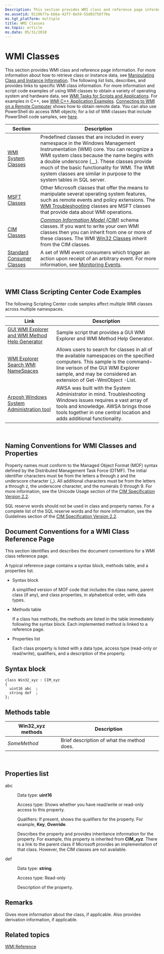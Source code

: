 ```yaml
---
Description: This section provides WMI class and reference page information.
ms.assetid: 0110677a-bbba-42f7-8e59-55d83758f70a
ms.tgt_platform: multiple
title: WMI Classes
ms.topic: article
ms.date: 05/31/2018
---
```


# WMI Classes

This section provides WMI class and reference page information. For more information about how to retrieve class or instance data, see [Manipulating Class and Instance Information](manipulating-class-and-instance-information.md). The following list lists, describes, and provides links to specific WMI class information. For more information and script code examples of using WMI classes to obtain a variety of operating system and hardware data, see [WMI Tasks for Scripts and Applications](wmi-tasks-for-scripts-and-applications.md). For examples in C++, see [WMI C++ Application Examples](wmi-c---application-examples.md). [Connecting to WMI on a Remote Computer](connecting-to-wmi-on-a-remote-computer.md) shows how to obtain remote data. You can also use PowerShell do access WMI objects; for a list of WMI classes that include PowerShell code samples, see [here](https://msdn.microsoft.com/library/tags-cloud.aspx?tag=powershell+code+wmi).



| Section                                                    | Description                                                                                                                                                                                                                                                                                                                                                  |
|------------------------------------------------------------|--------------------------------------------------------------------------------------------------------------------------------------------------------------------------------------------------------------------------------------------------------------------------------------------------------------------------------------------------------------|
| [WMI System Classes](wmi-system-classes.md)               | Predefined classes that are included in every namespace in the Windows Management Instrumentation (WMI) core. You can recognize a WMI system class because the name begins with a double underscore (\_\_). These classes provide much of the basic functionality for WMI. The WMI system classes are similar in purpose to the system tables in SQL server. |
| [MSFT Classes](msft-classes.md)                           | Other Microsoft classes that offer the means to manipulate several operating system features, such as remote events and policy extensions. The [WMI Troubleshooting](wmi-troubleshooting.md) classes are MSFT classes that provide data about WMI operations.                                                                                               |
| [CIM Classes](cimclas.md)                                 | [*Common Information Model (CIM)*](gloss-c.md) schema classes. If you want to write your own WMI classes then you can inherit from one or more of these classes. The WMI [Win32 Classes](/windows/desktop/CIMWin32Prov/win32-provider) inherit from the CIM classes.                                                                          |
| [Standard Consumer Classes](standard-consumer-classes.md) | A set of WMI event consumers which trigger an action upon receipt of an arbitrary event. For more information, see [Monitoring Events](monitoring-events.md).                                                                                                                                                                                               |



 

## WMI Class Scripting Center Code Examples

The following Scripting Center code samples affect multiple WMI classes across multiple namespaces.



| Link                                                                                                                                      | Description                                                                                                                                                                                                                          |
|-------------------------------------------------------------------------------------------------------------------------------------------|--------------------------------------------------------------------------------------------------------------------------------------------------------------------------------------------------------------------------------------|
| [GUI WMI Explorer and WMI Method Help Generator](https://Gallery.TechNet.Microsoft.Com/scriptcenter/89c759b7-20b4-49e8-98a8-3c8fbdb2dd69) | Sample script that provides a GUI WMI Explorer and WMI Method Help Generator.                                                                                                                                                        |
| [WMI Explorer Search WMI NameSpaces](https://Gallery.TechNet.Microsoft.Com/scriptcenter/WMI-Explorer-Search-WMI-cd87e309)                 | Allows users to search for classes in all of the available namespaces on the specified computers. This sample is the command-line verison of the GUI WMI Explorer sample, and may be considered an extension of Get-WmiObject -List. |
| [Arposh Windows System Administration tool](https://Gallery.TechNet.Microsoft.Com/scriptcenter/Arposh-Windows-System-a1beb102)            | AWSA was built with the System Administrator in mind. Troubleshooting Windows issues requires a vast array of tools and knowledge. AWSA brings those tools together in one central location and adds additional functionality.       |



 

## Naming Conventions for WMI Classes and Properties

Property names must conform to the Managed Object Format (MOF) syntax defined by the Distributed Management Task Force (DTMF). The initial identifier characters must be from the letters a through z and the underscore character (\_). All additional characters must be from the letters a through z, the underscore character, and the numerals 0 through 9. For more information, see the Unicode Usage section of the [CIM Specification Version 2.2](https://www.dmtf.org/standards/cim).

SQL reserve words should not be used in class and property names. For a complete list of the SQL reserve words and for more information, see the Guidelines section of the [CIM Specification Version 2.2](https://www.dmtf.org/standards/cim).

## Document Conventions for a WMI Class Reference Page

This section identifies and describes the document conventions for a WMI class reference page.

A typical reference page contains a syntax block, methods table, and a properties list.

-   Syntax block

    A simplified version of MOF code that includes the class name, parent class (if any), and class properties, in alphabetical order, with data types.

-   Methods table

    If a class has methods, the methods are listed in the table immediately following the syntax block. Each implemented method is linked to a reference page.

-   Properties list

    Each class property is listed with a data type, access type (read-only or read/write), qualifiers, and a description of the property.

## Syntax block

``` syntax
class Win32_xyz : CIM_xyz 
{
  uint16 abc  ;
  string def  ;
};
```

## Methods table



| Win32\_xyz methods | Description                                |
|--------------------|--------------------------------------------|
| *SomeMethod*       | Brief description of what the method does. |



 

## Properties list

<dl> <dt>

<span id="abc"></span><span id="ABC"></span>abc
</dt> <dd>

Data type: **uint16**

Access type: Shows whether you have read/write or read-only access to this property.

Qualifiers: If present, shows the qualifiers for the property. For example, **Key**, **Override**.

Describes the property and provides inheritance information for the property. For example, this property is inherited from **CIM\_*xyz***. There is a link to the parent class if Microsoft provides an implementation of that class. However, the CIM classes are not available.

</dd> <dt>

<span id="def"></span><span id="DEF"></span>def
</dt> <dd>

Data type: **string**

Access type: Read-only

Description of the property.

</dd> </dl>

## Remarks

Gives more information about the class, if applicable. Also provides derivation information, if applicable.

## Related topics

<dl> <dt>

[WMI Reference](wmi-reference.md)
</dt> </dl>

 

 